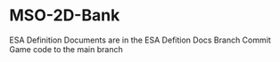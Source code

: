 # MSO-2D-Bank
ESA Definition Documents are in the ESA Defition Docs Branch
Commit Game code to the main branch
